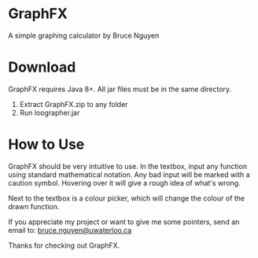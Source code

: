 # GraphFX
A simple graphing calculator by Bruce Nguyen


Download
==========
GraphFX requires Java 8+. All jar files must be in the same directory.

1. Extract GraphFX.zip to any folder
2. Run loographer.jar


How to Use
==========
GraphFX should be very intuitive to use. In the textbox, input any function 
using standard mathematical notation. Any bad input will be marked with a
caution symbol. Hovering over it will give a rough idea of what's wrong.

Next to the textbox is a colour picker, which will change the colour of the
drawn function.

If you appreciate my project or want to give me some pointers, send an email
to: bruce.nguyen@uwaterloo.ca


Thanks for checking out GraphFX.
